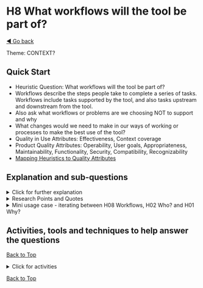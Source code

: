 <a name="TopofPage"></a>
# H8 What workflows will the tool be part of?
[◄ Go back](README.md)

Theme: CONTEXT?

## Quick Start

- Heuristic Question: What workflows will the tool be part of?
- Workflows describe the steps people take to complete a series of tasks. Workflows include tasks supported by the tool, and also tasks upstream and downstream from the tool.
- Also ask what workflows or problems are we choosing NOT to support and why
- What changes would we need to make in our ways of working or processes to make the best use of the tool?
- Quality in Use Attributes: Effectiveness, Context coverage
- Product Quality Attributes: Operability, User goals, Appropriateness, Maintainability, Functionality, Security, Compatibility, Recognizability
- [Mapping Heuristics to Quality Attributes](Qualityattributesv2.md)

## Explanation and sub-questions

<details close><summary>Click for further explanation</summary> 

Workflows describe the steps people take to complete a series of tasks. Workflows describe the organizational/business tasks to be completed.
Think about: 
- Workflows transcend tools and individuals, weaving across and between teams and organizations. 
- Workflows include tasks that could be supported by a tool, and also tasks upstream and downstream from the tool.
- Workflows are described by experts in texts such as standards, syllabi, training courses, text books, blogs, etc. but those descriptions do not always reflect the reality of what people need to do.
- There will be an obvious set of activities within a workflow for an individual. The workflow will extend across a team, and to other teams within and possibly outside the organization. Workflows include information exchange and communication between people, data exchange between tools and systems, task handovers.
- Tool to tool workflows.
- Tool to person workflows.
- Person to tool workflows.
- Person to person worksflows.
- Consider consequential activities in the pipeline, whether the tool can work within the pipeline, how to get entry into the pipeline and how to get out of the pipeline and to the next activity.
- Consder also integrations between tools / databases / other technology as well as considering workflows.
- When discussing this include UXers (workflows are about people) and automators (workflows are about technology) - both are needed, and the communication between them.


Key questions to ask yourself:
- What choices about their work practices and workflow contributions should individuals and teams have?
- Does the proposed tool cover part of a workflow, the whole of a workflow, or across more than one workflow?
- How complex are the workflows and do they include complexity-multipliers such as [large datasets, waiting times, institutional complexity](https://www.nngroup.com/articles/complex-application-design-framework/)?
- What other workflows are impacted by the workflow where the tool is used?
- What else is happening in the workflow apart from testing activities?
  
</details>


<details close>
<summary>Research Points and Quotes</summary>

Research Point: We found that testers reported tools not supporting their workflow and feeling that unsuitable workflows had been imposed on their work. Workflows in tools did not always support preferred working practices, and sometimes were barriers to progress rather than enablers. Not having a choice can be a blocker, but sometimes it is essential.  

*"Some workflows are imposed as we don’t want the users to use their initiative and ‘improve’ the workflow but miss an important step (to someone else) they were unaware was important.  Other workflows do not follow preferred working practices due to technical/cost constraints. Workflow modelling is REALLY important in tool design and the workflows need to be modelled so that the tool designers are clear on what is optional and what is not, so that they can make compromises when implementing the workflow (e.g. based on tool costs, workflow time constraints, etc.)."* 

*``supports your workflow vs forcing you to change. People > process/tools''*

*``most test case management systems impose a workflow that forces testers to waste time creating fake artifacts for exploratory testing;[tool named] is a sinkhole for time & effort''*

*``Tooling that enforces strict linearity and workflows, where I require more freedom are limiting''*

*``Too many of the testing tools, particularly "test management" or "test case management" tools that I've seen try to dictate the whole workflow for using them. For example, you might have to create your test cases in advance, assign them, group them, etc., which makes it very difficult if you want a more dynamic approach.''*

*``we don't have a "this is how we always do it" mentality, we take each feature and decide how it makes the most sense to test it based on our context (complexity of the feature, experience and availability of team members, tools available, schedule, risk, etc.) We also don't tend to bucket our testing into things like "API testing", "UI testing", etc. because we've found that we get more value out of mixing approaches that have traditionally been over-segregated.''*


</details>

<details close><summary>Mini usage case - iterating between H08 Workflows, H02 Who? and H01 Why?</summary>

In one use of the heuristis, a participant indicated both that this question is essential, and also noted its link to H01 and H02, and to the context for the investigation.
*'This heuristic would be in the core when mapping the current state together with the key stakeholders. I would use a current state mapping exercise to explore this heuristic effectively to understand both the big picture and role specific workflows. At this stage, it's crucial to loop back to questions of "why," "who," and the broader context to understand relevant motivations and connections. A current state mapping exercise captures individual activities and identifies bottlenecks within the process.'*

</details>



## Activities, tools and techniques to help answer the questions

 [Back to Top](#TopofPage)

 <details close>
  <summary> Click for activities </summary>

To understand and describe a workflow, you need to know the activities to be done, how they link together, who takes part, how workflows link together.
The test workflow and the development workflow will interact, but so might other organizational workflows. As part of those interactions, tools will need to interact.


We have tabulated the [Quality in Use and Product Quality Attributes](Qualityattributesv2.md) in a priority order based on the input from industry practitioners during our research. Use that data to help you focus on the optimal product attributes to meet the QiU/UX goals for your tool. We've included quotes from practitioners that you can use to help you understand your own goals, stakeholders, and contexts, plus a cross reference between the heuristics and the quality attributes. **These may help with context development. You may need to revisit your personas to think about which workflows they are involved in.**


The activities to understand this heuristic mean working with stakeholders and typical users for the tool. Workflow mapping and journey mapping are typical activities. In case you are not familiar with them, there are some external articles linked to below:
- Make a workflow diagram as a flowchart or a [wireflow diagram](https://www.nngroup.com/articles/wireflows/)
- As testing activities are complex and iterative, consider [designing for a complex workflow with interruptions](https://www.nngroup.com/articles/designing-for-waits-and-interruptions/)
- [Journey Mapping](https://www.nngroup.com/articles/journey-mapping-101/) including [experience maps, customer journey maps and empathy maps](https://www.nngroup.com/articles/ux-mapping-cheat-sheet/)
- [Service blueprint](https://www.nngroup.com/articles/service-blueprints-definition/) to get the interaction between the customer journey, the workflow and the technical flow
- Ask ["How might we? questions"](https://www.nngroup.com/articles/how-might-we-questions/) to look for options.

</details>

 [Back to Top](#TopofPage)
